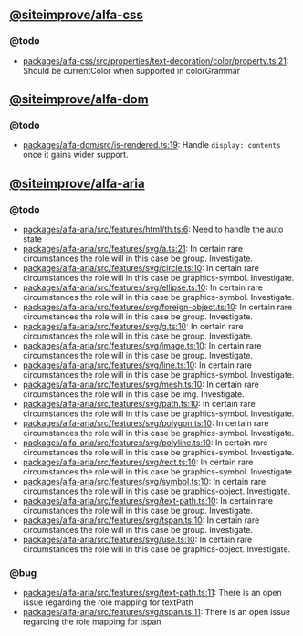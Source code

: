 ## [@siteimprove/alfa-css](packages/alfa-css)

### @todo

- [packages/alfa-css/src/properties/text-decoration/color/property.ts:21](packages/alfa-css/src/properties/text-decoration/color/property.ts#L21): Should be currentColor when supported in colorGrammar

## [@siteimprove/alfa-dom](packages/alfa-dom)

### @todo

- [packages/alfa-dom/src/is-rendered.ts:19](packages/alfa-dom/src/is-rendered.ts#L19): Handle `display: contents` once it gains wider support.

## [@siteimprove/alfa-aria](packages/alfa-aria)

### @todo

- [packages/alfa-aria/src/features/html/th.ts:6](packages/alfa-aria/src/features/html/th.ts#L6): Need to handle the auto state
- [packages/alfa-aria/src/features/svg/a.ts:21](packages/alfa-aria/src/features/svg/a.ts#L21): In certain rare circumstances the role will in this case be group. Investigate.
- [packages/alfa-aria/src/features/svg/circle.ts:10](packages/alfa-aria/src/features/svg/circle.ts#L10): In certain rare circumstances the role will in this case be graphics-symbol. Investigate.
- [packages/alfa-aria/src/features/svg/ellipse.ts:10](packages/alfa-aria/src/features/svg/ellipse.ts#L10): In certain rare circumstances the role will in this case be graphics-symbol. Investigate.
- [packages/alfa-aria/src/features/svg/foreign-object.ts:10](packages/alfa-aria/src/features/svg/foreign-object.ts#L10): In certain rare circumstances the role will in this case be group. Investigate.
- [packages/alfa-aria/src/features/svg/g.ts:10](packages/alfa-aria/src/features/svg/g.ts#L10): In certain rare circumstances the role will in this case be group. Investigate.
- [packages/alfa-aria/src/features/svg/image.ts:10](packages/alfa-aria/src/features/svg/image.ts#L10): In certain rare circumstances the role will in this case be group. Investigate.
- [packages/alfa-aria/src/features/svg/line.ts:10](packages/alfa-aria/src/features/svg/line.ts#L10): In certain rare circumstances the role will in this case be graphics-symbol. Investigate.
- [packages/alfa-aria/src/features/svg/mesh.ts:10](packages/alfa-aria/src/features/svg/mesh.ts#L10): In certain rare circumstances the role will in this case be img. Investigate.
- [packages/alfa-aria/src/features/svg/path.ts:10](packages/alfa-aria/src/features/svg/path.ts#L10): In certain rare circumstances the role will in this case be graphics-symbol. Investigate.
- [packages/alfa-aria/src/features/svg/polygon.ts:10](packages/alfa-aria/src/features/svg/polygon.ts#L10): In certain rare circumstances the role will in this case be graphics-symbol. Investigate.
- [packages/alfa-aria/src/features/svg/polyline.ts:10](packages/alfa-aria/src/features/svg/polyline.ts#L10): In certain rare circumstances the role will in this case be graphics-symbol. Investigate.
- [packages/alfa-aria/src/features/svg/rect.ts:10](packages/alfa-aria/src/features/svg/rect.ts#L10): In certain rare circumstances the role will in this case be graphics-symbol. Investigate.
- [packages/alfa-aria/src/features/svg/symbol.ts:10](packages/alfa-aria/src/features/svg/symbol.ts#L10): In certain rare circumstances the role will in this case be graphics-object. Investigate.
- [packages/alfa-aria/src/features/svg/text-path.ts:10](packages/alfa-aria/src/features/svg/text-path.ts#L10): In certain rare circumstances the role will in this case be group. Investigate.
- [packages/alfa-aria/src/features/svg/tspan.ts:10](packages/alfa-aria/src/features/svg/tspan.ts#L10): In certain rare circumstances the role will in this case be group. Investigate.
- [packages/alfa-aria/src/features/svg/use.ts:10](packages/alfa-aria/src/features/svg/use.ts#L10): In certain rare circumstances the role will in this case be graphics-object. Investigate.

### @bug

- [packages/alfa-aria/src/features/svg/text-path.ts:11](packages/alfa-aria/src/features/svg/text-path.ts#L11): There is an open issue regarding the role mapping for textPath
- [packages/alfa-aria/src/features/svg/tspan.ts:11](packages/alfa-aria/src/features/svg/tspan.ts#L11): There is an open issue regarding the role mapping for tspan
